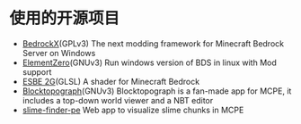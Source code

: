 # 使用的开源项目

* [BedrockX](https://github.com/Sysca11/BedrockX)(GPLv3) The next modding framework for Minecraft Bedrock Server on Windows 
* [ElementZero](https://github.com/Element-0/ElementZero)(GNUv3) Run windows version of BDS in linux with Mod support 
* [ESBE 2G](https://github.com/McbeEringi/esbe-2g)(GLSL) A shader for Minecraft Bedrock 
* [Blocktopograph](https://github.com/oO0oO0oO0o0o00/blocktopograph)(GNUv3) Blocktopograph is a fan-made app for MCPE, it includes a top-down world viewer and a NBT editor 
* [slime-finder-pe](https://github.com/depressed-pho/slime-finder-pe) Web app to visualize slime chunks in MCPE 
